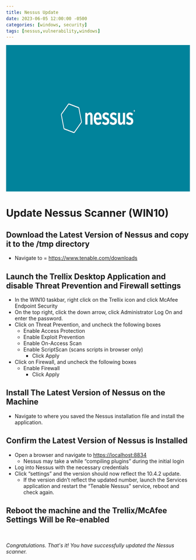 ```yaml
---
title: Nessus Update
date: 2023-06-05 12:00:00 -0500
categories: [windows, security]
tags: [nessus,vulnerability,windows]
---
```


<img src="/assets/img/posts/nessus-update/nessus-update.jpg" alt="Nessus Update" style="height:400px; width:600px;" />

# Update Nessus Scanner (WIN10)

## Download the Latest Version of Nessus and copy it to the /tmp directory
* Navigate to = <https://www.tenable.com/downloads> 

## Launch the Trellix Desktop Application and disable Threat Prevention and Firewall settings 
* In the WIN10 taskbar, right click on the Trellix icon and click McAfee Endpoint Security
* On the top right, click the down arrow, click Administrator Log On and enter the password.
* Click on Threat Prevention, and uncheck the following boxes
  * Enable Access Protection
  * Enable Exploit Prevention
  * Enable On-Access Scan
  * Enable ScriptScan (scans scripts in browser only)	
    * Click Apply
* Click on Firewall, and uncheck the following boxes
  * Enable Firewall
    * Click Apply

## Install The Latest Version of Nessus on the Machine
* Navigate to where you saved the Nessus installation file and install the application.

## Confirm the Latest Version of Nessus is Installed
* Open a browser and navigate to <https://localhost:8834>
  * Nessus may take a while “compiling plugins” during the initial login
* Log into Nessus with the necessary credentials
* Click “settings” and the version should now reflect the 10.4.2 update.
  * If the version didn’t reflect the updated number, launch the Services application and restart the “Tenable Nessus” service, reboot and check again.

## Reboot the machine and the Trellix/McAfee Settings Will be Re-enabled

<br>

  _Congratulations. That's it! You have successfully updated the Nessus scanner._